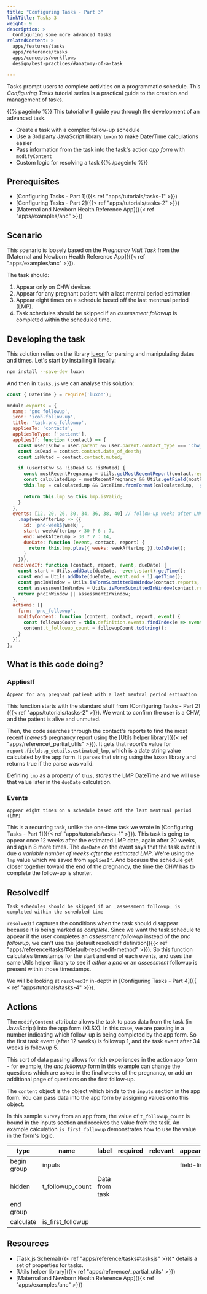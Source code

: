 ```yaml
---
title: "Configuring Tasks - Part 3"
linkTitle: Tasks 3
weight: 9
description: >
  Configuring some more advanced tasks
relatedContent: >
  apps/features/tasks
  apps/reference/tasks
  apps/concepts/workflows
  design/best-practices/#anatomy-of-a-task

---
```


Tasks prompt users to complete activities on a programmatic schedule. This _Configuring Tasks_ tutorial series is a practical guide to the creation and management of tasks.

{{% pageinfo %}}
This tutorial will guide you through the development of an advanced task.

- Create a task with a complex follow-up schedule
- Use a 3rd party JavaScript library `luxon` to make Date/Time calculations easier
- Pass information from the task into the task's action _app form_ with `modifyContent`
- Custom logic for resolving a task
{{% /pageinfo %}}

## Prerequisites

* [Configuring Tasks - Part 1]({{< ref "apps/tutorials/tasks-1" >}})
* [Configuring Tasks - Part 2]({{< ref "apps/tutorials/tasks-2" >}})
* [Maternal and Newborn Health Reference App]({{< ref "apps/examples/anc" >}})

## Scenario

This scenario is loosely based on the _Pregnancy Visit Task_ from the [Maternal and Newborn Health Reference App]({{< ref "apps/examples/anc" >}}). 

The task should:

1. Appear only on CHW devices
2. Appear for any pregnant patient with a last mentral period estimation
3. Appear eight times on a schedule based off the last mentrual period (LMP).
4. Task schedules should be skipped if an _assessment followup_ is completed within the scheduled time.

## Developing the task

This solution relies on the library [luxon](https://moment.github.io/luxon) for parsing and manipulating dates and times. Let's start by installing it locally:

```zsh
npm install --save-dev luxon
```

And then in `tasks.js` we can analyse this solution:

```javascript
const { DateTime } = require('luxon');

module.exports = {
  name: 'pnc_followup',
  icon: 'icon-follow-up',
  title: 'task.pnc_followup',
  appliesTo: 'contacts',
  appliesToType: ['patient'],
  appliesIf: function (contact) => {
    const userIsChw = user.parent && user.parent.contact_type === 'chw_area';
    const isDead = contact.contact.date_of_death;
    const isMuted = contact.contact.muted;

    if (userIsChw && !isDead && !isMuted) {
      const mostRecentPregnancy = Utils.getMostRecentReport(contact.reports, 'pregnancy');
      const calculatedLmp = mostRecentPregnancy && Utils.getField(mostRecentPregnancy, 'g_details.estimated_lmp');
      this.lmp = calculatedLmp && DateTime.fromFormat(calculatedLmp, 'yyyy-MM-dd')
      
      return this.lmp && this.lmp.isValid;
    }
  },
  events: [12, 20, 26, 30, 34, 36, 38, 40] // follow-up weeks after LMP
    .map(weekAfterLmp => ({
      id: `pnc-week${week}`,
      start: weekAfterLmp > 30 ? 6 : 7,
      end: weekAfterLmp > 30 ? 7 : 14,
      dueDate: function (event, contact, report) {
        return this.lmp.plus({ weeks: weekAfterLmp }).toJsDate();
      }
    })),
  resolvedIf: function (contact, report, event, dueDate) {
    const start = Utils.addDate(dueDate, -event.start).getTime();
    const end = Utils.addDate(dueDate, event.end + 1).getTime();
    const pncInWindow = Utils.isFormSubmittedInWindow(contact.reports, 'pnc_followup', start, end);
    const assessmentInWindow = Utils.isFormSubmittedInWindow(contact.reports, 'assessment_followup', start, end);
    return pncInWindow || assessmentInWindow;
  },
  actions: [{
    form: 'pnc_followup',
    modifyContent: function (content, contact, report, event) {
      const followupCount = this.definition.events.findIndex(e => event.id === e.id) + 1;
      content.t_followup_count = followupCount.toString();
    }
  }],
};
```

## What is this code doing?

### AppliesIf
```
Appear for any pregnant patient with a last mentral period estimation
```

This function starts with the standard stuff from [Configuring Tasks - Part 2]({{< ref "apps/tutorials/tasks-2" >}}). We want to confirm the user is a CHW, and the patient is alive and unmuted.

Then, the code searches through the contact's reports to find the most recent (_newest_) pregnancy report using the [Utils helper library]({{< ref "apps/reference/_partial_utils" >}}). It gets that report's value for `report.fields.g_details.estimated_lmp`, which is a date string value calculated by the app form. It parses that string using the luxon library and returns true if the parse was valid.

Defining `lmp` as a property of `this`, _stores_ the LMP DateTime and we will use that value later in the `dueDate` calculation.

### Events
```
Appear eight times on a schedule based off the last mentrual period (LMP)
```

This is a recurring task, unlike the one-time task we wrote in [Configuring Tasks - Part 1]({{< ref "apps/tutorials/tasks-1" >}}). This task is going to appear once 12 weeks after the estimated LMP date, again after 20 weeks, and again 8 more times. The `dueDate` on the event says that the task event is due _a variable number of weeks after the estimated LMP_. We're using the `lmp` value which we saved from `appliesIf`. And because the schedule get closer together toward the end of the pregnancy, the time the CHW has to complete the follow-up is shorter.

## ResolvedIf
```
Task schedules should be skipped if an _assessment followup_ is completed within the scheduled time
```

`resolvedIf` captures the conditions when the task should disappear because it is being marked as _complete_. Since we want the task schedule to appear if the user completes an _assessment followup_ instead of the _pnc followup_, we can't use the [default resolvedIf definition]({{< ref "apps/reference/tasks/#default-resolvedif-method" >}}). So this function calculates timestamps for the start and end of each events, and uses the same Utils helper library to see if _either_ a _pnc_ or an _assessment_ followup is present within those timestamps.

We will be looking at `resolvedIf` in-depth in [Configuring Tasks - Part 4]({{ < ref "apps/tutorials/tasks-4" >}}).

## Actions
The `modifyContent` attribute allows the task to pass data from the task (in JavaScript) into the app form (XLSX). In this case, we are passing in a number indicating which follow-up is being completed by the app form. So the first task event (after 12 weeks) is followup 1, and the task event after 34 weeks is followup 5. 

This sort of data passing allows for rich experiences in the action app form - for example, the _anc followup_ form in this example can change the questions which are asked in the final weeks of the pregnancy, or add an additional page of questions on the first follow-up.

The `content` object is the object which binds to the `inputs` section in the app form. You can pass data into the app form by assigning values onto this object. 

In this sample `survey` from an app from, the value of `t_followup_count` is bound in the inputs section and receives the value from the task. An example calculation `is_first_followup` demonstrates how to use the value in the form's logic.

| type        | name               | label                       | required | relevant          | appearance | constraint | constraint_message  | calculation                                |
| ----------- | ------------------ | --------------------------- | -------- | ----------------- | ---------- | ---------- | ------------------- | ------------------------------------------ |
| begin group | inputs             |                             |          |                   | field-list |            |                     |                                            |
| hidden      | t_followup_count   | Data from task              |          |                   |            |            |                     |                                            |
| end group   |                    |                             |          |                   |            |            |                     |                                            |
| calculate   | is_first_followup  |                             |          |                   |            |            |                     | if(${t_follow_up_count}='1',true,false)   |

## Resources

* [Task.js Schema]({{< ref "apps/reference/tasks#tasksjs" >}})* details a set of properties for tasks.
* [Utils helper library]({{< ref "apps/reference/_partial_utils" >}})
* [Maternal and Newborn Health Reference App]({{< ref "apps/examples/anc" >}})
